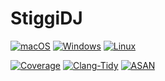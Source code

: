 # StiggiDJ

[![macOS](https://github.com/tobanteAudio/StiggiDJ/actions/workflows/build_mac.yml/badge.svg)](https://github.com/tobanteAudio/StiggiDJ/actions/workflows/build_mac.yml)
[![Windows](https://github.com/tobanteAudio/StiggiDJ/actions/workflows/build_windows.yml/badge.svg)](https://github.com/tobanteAudio/StiggiDJ/actions/workflows/build_windows.yml)
[![Linux](https://github.com/tobanteAudio/StiggiDJ/actions/workflows/build_linux.yml/badge.svg)](https://github.com/tobanteAudio/StiggiDJ/actions/workflows/build_linux.yml)

[![Coverage](https://github.com/tobanteAudio/StiggiDJ/actions/workflows/analyze_coverage.yml/badge.svg)](https://github.com/tobanteAudio/StiggiDJ/actions/workflows/analyze_coverage.yml)
[![Clang-Tidy](https://github.com/tobanteAudio/StiggiDJ/actions/workflows/analyze_clang-tidy.yml/badge.svg)](https://github.com/tobanteAudio/StiggiDJ/actions/workflows/analyze_clang-tidy.yml)
[![ASAN](https://github.com/tobanteAudio/StiggiDJ/actions/workflows/analyze_asan.yml/badge.svg)](https://github.com/tobanteAudio/StiggiDJ/actions/workflows/analyze_asan.yml)
